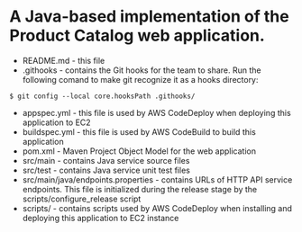 A Java-based implementation of the Product Catalog web application.
===================================================================

* README.md - this file
* .githooks - contains the Git hooks for the team to share. Run the following comand to make git recognize it as a hooks directory:
```
$ git config --local core.hooksPath .githooks/
```
* appspec.yml - this file is used by AWS CodeDeploy when deploying this application to EC2
* buildspec.yml - this file is used by AWS CodeBuild to build this application
* pom.xml - Maven Project Object Model for the web application
* src/main - contains Java service source files
* src/test - contains Java service unit test files
* src/main/java/endpoints.properties - contains URLs of HTTP API service endpoints. This file is initialized during the release stage by the scripts/configure_release script
* scripts/ - contains scripts used by AWS CodeDeploy when installing and deploying this application to EC2 instance